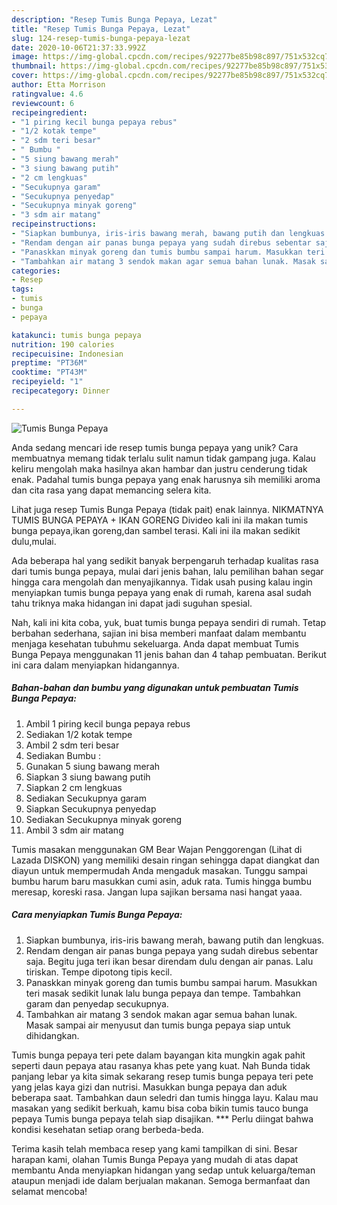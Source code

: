 ```yaml
---
description: "Resep Tumis Bunga Pepaya, Lezat"
title: "Resep Tumis Bunga Pepaya, Lezat"
slug: 124-resep-tumis-bunga-pepaya-lezat
date: 2020-10-06T21:37:33.992Z
image: https://img-global.cpcdn.com/recipes/92277be85b98c897/751x532cq70/tumis-bunga-pepaya-foto-resep-utama.jpg
thumbnail: https://img-global.cpcdn.com/recipes/92277be85b98c897/751x532cq70/tumis-bunga-pepaya-foto-resep-utama.jpg
cover: https://img-global.cpcdn.com/recipes/92277be85b98c897/751x532cq70/tumis-bunga-pepaya-foto-resep-utama.jpg
author: Etta Morrison
ratingvalue: 4.6
reviewcount: 6
recipeingredient:
- "1 piring kecil bunga pepaya rebus"
- "1/2 kotak tempe"
- "2 sdm teri besar"
- " Bumbu "
- "5 siung bawang merah"
- "3 siung bawang putih"
- "2 cm lengkuas"
- "Secukupnya garam"
- "Secukupnya penyedap"
- "Secukupnya minyak goreng"
- "3 sdm air matang"
recipeinstructions:
- "Siapkan bumbunya, iris-iris bawang merah, bawang putih dan lengkuas."
- "Rendam dengan air panas bunga pepaya yang sudah direbus sebentar saja. Begitu juga teri ikan besar direndam dulu dengan air panas. Lalu tiriskan. Tempe dipotong tipis kecil."
- "Panaskkan minyak goreng dan tumis bumbu sampai harum. Masukkan teri masak sedikit lunak lalu bunga pepaya dan tempe. Tambahkan garam dan penyedap secukupnya."
- "Tambahkan air matang 3 sendok makan agar semua bahan lunak. Masak sampai air menyusut dan tumis bunga pepaya siap untuk dihidangkan."
categories:
- Resep
tags:
- tumis
- bunga
- pepaya

katakunci: tumis bunga pepaya 
nutrition: 190 calories
recipecuisine: Indonesian
preptime: "PT36M"
cooktime: "PT43M"
recipeyield: "1"
recipecategory: Dinner

---
```



![Tumis Bunga Pepaya](https://img-global.cpcdn.com/recipes/92277be85b98c897/751x532cq70/tumis-bunga-pepaya-foto-resep-utama.jpg)

Anda sedang mencari ide resep tumis bunga pepaya yang unik? Cara membuatnya memang tidak terlalu sulit namun tidak gampang juga. Kalau keliru mengolah maka hasilnya akan hambar dan justru cenderung tidak enak. Padahal tumis bunga pepaya yang enak harusnya sih memiliki aroma dan cita rasa yang dapat memancing selera kita.

Lihat juga resep Tumis Bunga Pepaya (tidak pait) enak lainnya. NIKMATNYA TUMIS BUNGA PEPAYA + IKAN GORENG Divideo kali ini ila makan tumis bunga pepaya,ikan goreng,dan sambel terasi. Kali ini ila makan sedikit dulu,mulai.

Ada beberapa hal yang sedikit banyak berpengaruh terhadap kualitas rasa dari tumis bunga pepaya, mulai dari jenis bahan, lalu pemilihan bahan segar hingga cara mengolah dan menyajikannya. Tidak usah pusing kalau ingin menyiapkan tumis bunga pepaya yang enak di rumah, karena asal sudah tahu triknya maka hidangan ini dapat jadi suguhan spesial.


Nah, kali ini kita coba, yuk, buat tumis bunga pepaya sendiri di rumah. Tetap berbahan sederhana, sajian ini bisa memberi manfaat dalam membantu menjaga kesehatan tubuhmu sekeluarga. Anda dapat membuat Tumis Bunga Pepaya menggunakan 11 jenis bahan dan 4 tahap pembuatan. Berikut ini cara dalam menyiapkan hidangannya.

<!--inarticleads1-->

##### Bahan-bahan dan bumbu yang digunakan untuk pembuatan Tumis Bunga Pepaya:

1. Ambil 1 piring kecil bunga pepaya rebus
1. Sediakan 1/2 kotak tempe
1. Ambil 2 sdm teri besar
1. Sediakan  Bumbu :
1. Gunakan 5 siung bawang merah
1. Siapkan 3 siung bawang putih
1. Siapkan 2 cm lengkuas
1. Sediakan Secukupnya garam
1. Siapkan Secukupnya penyedap
1. Sediakan Secukupnya minyak goreng
1. Ambil 3 sdm air matang


Tumis masakan menggunakan GM Bear Wajan Penggorengan (Lihat di Lazada DISKON) yang memiliki desain ringan sehingga dapat diangkat dan diayun untuk mempermudah Anda mengaduk masakan. Tunggu sampai bumbu harum baru masukkan cumi asin, aduk rata. Tumis hingga bumbu meresap, koreski rasa. Jangan lupa sajikan bersama nasi hangat yaaa. 

<!--inarticleads2-->

##### Cara menyiapkan Tumis Bunga Pepaya:

1. Siapkan bumbunya, iris-iris bawang merah, bawang putih dan lengkuas.
1. Rendam dengan air panas bunga pepaya yang sudah direbus sebentar saja. Begitu juga teri ikan besar direndam dulu dengan air panas. Lalu tiriskan. Tempe dipotong tipis kecil.
1. Panaskkan minyak goreng dan tumis bumbu sampai harum. Masukkan teri masak sedikit lunak lalu bunga pepaya dan tempe. Tambahkan garam dan penyedap secukupnya.
1. Tambahkan air matang 3 sendok makan agar semua bahan lunak. Masak sampai air menyusut dan tumis bunga pepaya siap untuk dihidangkan.


Tumis bunga pepaya teri pete dalam bayangan kita mungkin agak pahit seperti daun pepaya atau rasanya khas pete yang kuat. Nah Bunda tidak panjang lebar ya kita simak sekarang resep tumis bunga pepaya teri pete yang jelas kaya gizi dan nutrisi. Masukkan bunga pepaya dan aduk beberapa saat. Tambahkan daun seledri dan tumis hingga layu. Kalau mau masakan yang sedikit berkuah, kamu bisa coba bikin tumis tauco bunga pepaya Tumis bunga pepaya telah siap disajikan. *** Perlu diingat bahwa kondisi kesehatan setiap orang berbeda-beda. 

Terima kasih telah membaca resep yang kami tampilkan di sini. Besar harapan kami, olahan Tumis Bunga Pepaya yang mudah di atas dapat membantu Anda menyiapkan hidangan yang sedap untuk keluarga/teman ataupun menjadi ide dalam berjualan makanan. Semoga bermanfaat dan selamat mencoba!
